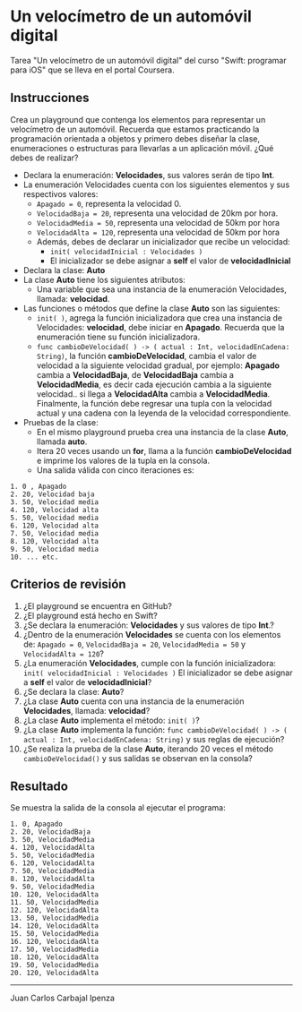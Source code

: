 # Un velocímetro de un automóvil digital
Tarea "Un velocímetro de un automóvil digital" del curso "Swift: programar para iOS" que se lleva en el portal Coursera.
## Instrucciones
Crea un playground que contenga los elementos para representar un velocímetro de un automóvil. Recuerda que estamos practicando la programación orientada a objetos y primero debes diseñar la clase, enumeraciones o estructuras para llevarlas a un aplicación móvil. ¿Qué debes de realizar?
* Declara la enumeración: **Velocidades**, sus valores serán de tipo **Int**.
* La enumeración Velocidades cuenta con los siguientes elementos y sus respectivos valores:
  - `Apagado = 0`, representa la velocidad 0.
  - `VelocidadBaja = 20`, representa una velocidad de 20km por hora.
  - `VelocidadMedia = 50`, representa una velocidad de 50km por hora
  - `VelocidadAlta = 120`, representa una velocidad de 50km por hora
  - Además, debes de declarar un inicializador que recibe un velocidad:
    + `init( velocidadInicial : Velocidades )`
    + El inicializador se debe asignar a **self** el valor de **velocidadInicial**
* Declara la clase: **Auto**
* La clase **Auto** tiene los siguientes atributos:
  - Una variable que sea una instancia de la enumeración Velocidades, llamada: **velocidad**.
* Las funciones o métodos que define la clase **Auto** son las siguientes:
  - `init( )`, agrega la función inicializadora que crea una instancia de Velocidades: **velocidad**, debe iniciar en **Apagado**. Recuerda que la enumeración tiene su función inicializadora.
  - `func cambioDeVelocidad( ) -> ( actual : Int, velocidadEnCadena: String)`, la función **cambioDeVelocidad**, cambia el valor de velocidad a la siguiente velocidad gradual, por ejemplo:  **Apagado** cambia a **VelocidadBaja**, de **VelocidadBaja** cambia a **VelocidadMedia**, es decir cada ejecución cambia a la siguiente velocidad.. si llega a **VelocidadAlta** cambia a **VelocidadMedia**. Finalmente, la función debe regresar una tupla con la velocidad actual y una cadena con la leyenda de la velocidad correspondiente.
* Pruebas de la clase:
  - En el mismo playground prueba crea una instancia de la clase **Auto**, llamada **auto**.
  - Itera 20 veces usando un **for**, llama a la función **cambioDeVelocidad** e imprime los valores de la tupla en la consola.
  - Una salida válida con cinco iteraciones es:
```
1. 0 , Apagado
2. 20, Velocidad baja
3. 50, Velocidad media
4. 120, Velocidad alta
5. 50, Velocidad media
6. 120, Velocidad alta
7. 50, Velocidad media
8. 120, Velocidad alta
9. 50, Velocidad media
10. ... etc.
```

## Criterios de revisión
1. ¿El playground se encuentra en GitHub?
2. ¿El playground está hecho en Swift?
3. ¿Se declara la enumeración: **Velocidades** y sus valores de tipo **Int**.?
4. ¿Dentro de la enumeración **Velocidades** se cuenta con los elementos de: `Apagado = 0`, `VelocidadBaja = 20`, `VelocidadMedia = 50` y `VelocidadAlta = 120`?
5. ¿La enumeración **Velocidades**, cumple con la función inicializadora:  `init( velocidadInicial : Velocidades )` El inicializador se debe asignar a **self** el valor de **velocidadInicial**?
6. ¿Se declara la clase: **Auto**?
7. ¿La clase **Auto** cuenta con una instancia de la enumeración **Velocidades**, llamada: **velocidad**?
8. ¿La clase **Auto** implementa el método: `init( )`?
9. ¿La clase **Auto** implementa la función: `func cambioDeVelocidad( ) -> ( actual : Int, velocidadEnCadena: String)` y sus reglas de ejecución?
10. ¿Se realiza la prueba de la clase **Auto**, iterando 20 veces el método `cambioDeVelocidad()` y sus salidas se observan en la consola?

## Resultado
Se muestra la salida de la consola al ejecutar el programa:
```
1. 0, Apagado
2. 20, VelocidadBaja
3. 50, VelocidadMedia
4. 120, VelocidadAlta
5. 50, VelocidadMedia
6. 120, VelocidadAlta
7. 50, VelocidadMedia
8. 120, VelocidadAlta
9. 50, VelocidadMedia
10. 120, VelocidadAlta
11. 50, VelocidadMedia
12. 120, VelocidadAlta
13. 50, VelocidadMedia
14. 120, VelocidadAlta
15. 50, VelocidadMedia
16. 120, VelocidadAlta
17. 50, VelocidadMedia
18. 120, VelocidadAlta
19. 50, VelocidadMedia
20. 120, VelocidadAlta
```

***
Juan Carlos Carbajal Ipenza
